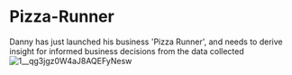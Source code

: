# Pizza-Runner
Danny has just launched his business 'Pizza Runner', and needs to derive insight for informed business decisions from the data collected
![1__qg3jgz0W4aJ8AQEFyNesw](https://user-images.githubusercontent.com/98917179/189134586-abfb6db6-b4c6-4997-bf82-03e7e8525179.png)
